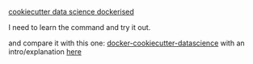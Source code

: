 [cookiecutter data science dockerised](https://github.com/docker-science/cookiecutter-docker-science)

I need to learn the command and try it out.

and compare it with this one:
[docker-cookiecutter-datascience](https://github.com/manifoldai/docker-cookiecutter-data-science) with an intro/explanation [here](https://medium.com/manifold-ai/torus-a-toolkit-for-docker-first-data-science-bddcb4c97b52)
